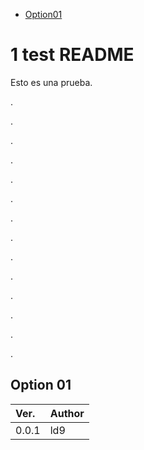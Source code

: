 - [Option01](#option-01)

# 1 test README

Esto es una prueba.

.

.

.

.

.

.

.

.

.

.

.

.

.

.

## Option 01

| Ver.  | Author |
| :---- | :----- |
| 0.0.1 | ld9    |
